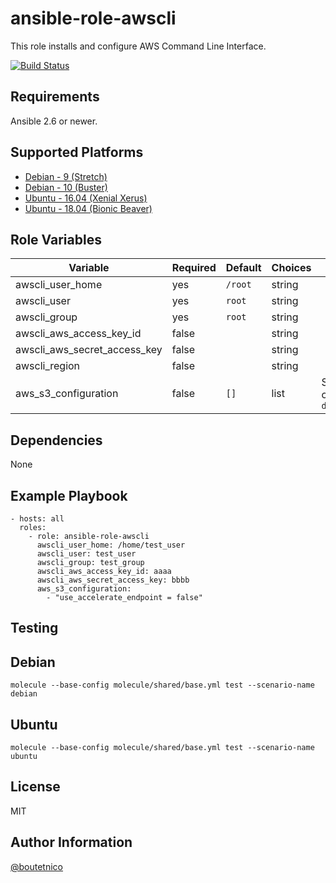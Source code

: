 ansible-role-awscli
===================

This role installs and configure AWS Command Line Interface.

[![Build Status](https://travis-ci.org/boutetnico/ansible-role-awscli.svg?branch=master)](https://travis-ci.org/boutetnico/ansible-role-awscli)

Requirements
------------

Ansible 2.6 or newer.

Supported Platforms
-------------------
- [Debian - 9 (Stretch)](https://wiki.debian.org/DebianStretch)
- [Debian - 10 (Buster)](https://wiki.debian.org/DebianBuster)
- [Ubuntu - 16.04 (Xenial Xerus)](http://releases.ubuntu.com/16.04/)
- [Ubuntu - 18.04 (Bionic Beaver)](http://releases.ubuntu.com/18.04/)


Role Variables
--------------

| Variable                     | Required | Default                         | Choices   | Comments                                      |
|------------------------------|----------|---------------------------------|-----------|-----------------------------------------------|
| awscli_user_home             | yes      | `/root`                         | string    |                                               |
| awscli_user                  | yes      | `root`                          | string    |                                               |
| awscli_group                 | yes      | `root`                          | string    |                                               |
| awscli_aws_access_key_id     | false    |                                 | string    |                                               |
| awscli_aws_secret_access_key | false    |                                 | string    |                                               |
| awscli_region                | false    |                                 | string    |                                               |
| aws_s3_configuration         | false    | `[]`                            | list      | S3-specific config. See `defaults/main.yml`   |

Dependencies
------------

None

Example Playbook
----------------

    - hosts: all
      roles:
        - role: ansible-role-awscli
          awscli_user_home: /home/test_user
          awscli_user: test_user
          awscli_group: test_group
          awscli_aws_access_key_id: aaaa
          awscli_aws_secret_access_key: bbbb
          aws_s3_configuration:
            - "use_accelerate_endpoint = false"


Testing
-------

## Debian

`molecule --base-config molecule/shared/base.yml test --scenario-name debian`

## Ubuntu

`molecule --base-config molecule/shared/base.yml test --scenario-name ubuntu`

License
-------

MIT

Author Information
------------------

[@boutetnico](https://github.com/boutetnico)
